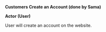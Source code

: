 **Customers Create an Account (done by Sama)**


**Actor (User)**

User will create an account on the website.

